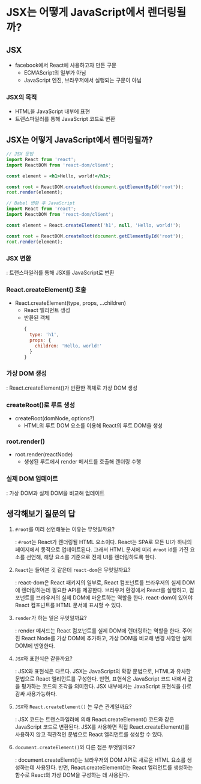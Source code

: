 # JSX는 어떻게 JavaScript에서 렌더링될까?

## JSX

- facebook에서 React에 사용하고자 만든 구문
  - ECMAScript의 일부가 아님
  - JavaScript 엔진, 브라우저에서 실행되는 구문이 아님

### JSX의 목적

- HTML을 JavaScript 내부에 표현
- 트랜스파일러를 통해 JavaScript 코드로 변환

## JSX는 어떻게 JavaScript에서 렌더링될까?

```jsx
// JSX 문법
import React from 'react';
import ReactDOM from 'react-dom/client';

const element = <h1>Hello, world!</h1>;

const root = ReactDOM.createRoot(document.getElementById('root'));
root.render(element);
```

```jsx
// Babel 변환 후 JavaScript
import React from 'react';
import ReactDOM from 'react-dom/client';

const element = React.createElement('h1', null, 'Hello, world!');

const root = ReactDOM.createRoot(document.getElementById('root'));
root.render(element);
```

### JSX 변환

: 트랜스파일러를 통해 JSX를 JavaScript로 변환

### React.createElement() 호출

- React.createElement(type, props, …children)
  - React 엘리먼트 생성
  - 반환된 객체
    ```jsx
    {
      type: 'h1',
      props: {
        children: 'Hello, world!'
      }
    }
    ```

### 가상 DOM 생성

: React.createElement()가 반환한 객체로 가상 DOM 생성

### **createRoot()로 루트 생성**

- createRoot(domNode, options?)
  - HTML의 루트 DOM 요소를 이용해 React의 루트 DOM을 생성

### root.render()

- root.render(reactNode)
  - 생성된 루트에서 render 메서드를 호출해 렌더링 수행

### 실제 DOM 업데이트

: 가상 DOM과 실제 DOM을 비교해 업데이트

## 생각해보기 질문의 답

1. `#root`를 미리 선언해놓는 이유는 무엇일까요?

   : `#root`는 React가 렌더링될 HTML 요소이다. React는 SPA로 모든 UI가 하나의 페이지에서 동적으로 업데이트된다. 그래서 HTML 문서에 미리 `#root` id를 가진 요소를 선언해, 해당 요소를 기준으로 전체 UI를 렌더링하도록 한다.

2. `React`는 들어본 것 같은데 `react-dom`은 무엇일까요?

   : react-dom은 React 패키지의 일부로, React 컴포넌트를 브라우저의 실제 DOM에 렌더링하는데 필요한 API를 제공한다. 브라우저 환경에서 React를 실행하고, 컴포넌트를 브라우저의 실제 DOM에 마운트하는 역할을 한다. react-dom이 있어야 React 컴포넌트를 HTML 문서에 표시할 수 있다.

3. `render`가 하는 일은 무엇일까요?

   : render 메서드는 React 컴포넌트를 실제 DOM에 렌더링하는 역할을 한다. 주어진 React Node를 가상 DOM에 추가하고, 가상 DOM을 비교해 변경 사항만 실제 DOM에 반영한다.

4. `JSX`와 표현식은 같을까요?

   : JSX와 표현식은 다르다. JSX는 JavaScript의 확장 문법으로, HTML과 유사한 문법으로 React 엘리먼트를 구성한다. 반면, 표현식은 JavaScript 코드 내에서 값을 평가하는 코드의 조각을 의미한다. JSX 내부에서는 JavaScript 표현식을 {}로 감싸 사용가능하다.

5. `JSX`와 `React.createElement()` 는 무슨 관계일까요?

   : JSX 코드는 트랜스파일러에 의해 React.createElement() 코드와 같은 JavaScript 코드로 변환된다. JSX를 사용하면 직접 React.createElement()를 사용하지 않고 직관적인 문법으로 React 엘리먼트를 생성할 수 있다.

6. `document.createElement()`와 다른 점은 무엇일까요?

   : document.createElemt()는 브라우저의 DOM API로 새로운 HTML 요소를 생성하는데 사용된다. 반면, React.createElement()는 React 엘리먼트를 생성하는 함수로 React의 가상 DOM을 구성하는 데 사용된다.
